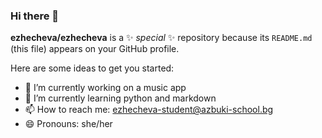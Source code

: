 ### Hi there 👋

**ezhecheva/ezhecheva** is a ✨ _special_ ✨ repository because its `README.md` (this file) appears on your GitHub profile.

Here are some ideas to get you started:

- 🔭 I’m currently working on a music app
- 🌱 I’m currently learning python and markdown
- 📫 How to reach me: ezhecheva-student@azbuki-school.bg
- 😄 Pronouns: she/her
